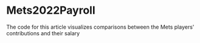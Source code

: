 # Mets2022Payroll
The code for this article visualizes comparisons between the Mets players' contributions and their salary 
